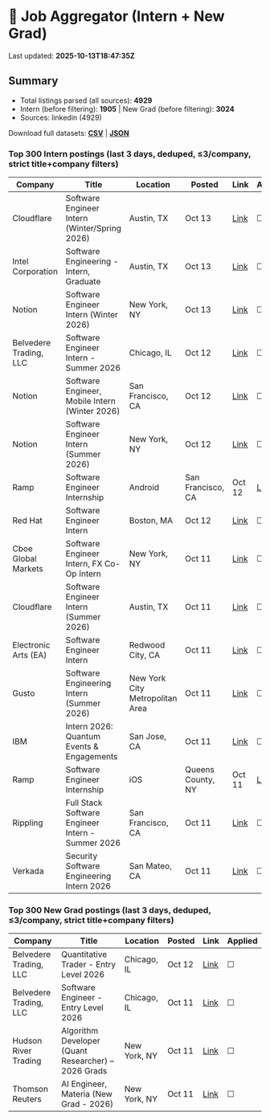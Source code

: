 # 🔎 Job Aggregator (Intern + New Grad)

Last updated: **2025-10-13T18:47:35Z**

## Summary
- Total listings parsed (all sources): **4929**
- Intern (before filtering): **1905** | New Grad (before filtering): **3024**
- Sources: linkedin (4929)

Download full datasets: **[CSV](data/jobs.csv)** | **[JSON](data/jobs.json)**

### Top 300 Intern postings (last 3 days, deduped, ≤3/company, strict title+company filters)
| Company | Title | Location | Posted | Link | Applied |
|---|---|---|---|---|---|
| Cloudflare | Software Engineer Intern (Winter/Spring 2026) | Austin, TX | Oct 13 | [Link](https://www.linkedin.com/jobs/view/software-engineer-intern-winter-spring-2026-at-cloudflare-4302313365?position=10&pageNum=2&refId=BTMBIkeDlrYE0%2F5zj9e8FA%3D%3D&trackingId=r8QbW7gx6Pa%2BoblzjFutvw%3D%3D) | ☐ |
| Intel Corporation | Software Engineering - Intern, Graduate | Austin, TX | Oct 13 | [Link](https://www.linkedin.com/jobs/view/software-engineering-intern-graduate-at-intel-corporation-4313731466?position=8&pageNum=2&refId=BTMBIkeDlrYE0%2F5zj9e8FA%3D%3D&trackingId=mFUu917HraRcdicbBQ865g%3D%3D) | ☐ |
| Notion | Software Engineer Intern (Winter 2026) | New York, NY | Oct 13 | [Link](https://www.linkedin.com/jobs/view/software-engineer-intern-winter-2026-at-notion-4282339381?position=7&pageNum=0&refId=qnG%2B0X0qAfiIzLdJN0nFAQ%3D%3D&trackingId=RCmiKzapWGvRIsmqYoyplQ%3D%3D) | ☐ |
| Belvedere Trading, LLC | Software Engineer Intern - Summer 2026 | Chicago, IL | Oct 12 | [Link](https://www.linkedin.com/jobs/view/software-engineer-intern-summer-2026-at-belvedere-trading-llc-4282333520?position=2&pageNum=0&refId=aZ8dorxNLlGf2iq4BLwHNQ%3D%3D&trackingId=WJ75fW%2FWYhRp3UmqQWZOxQ%3D%3D) | ☐ |
| Notion | Software Engineer, Mobile Intern (Winter 2026) | San Francisco, CA | Oct 12 | [Link](https://www.linkedin.com/jobs/view/software-engineer-mobile-intern-winter-2026-at-notion-4282336458?position=5&pageNum=2&refId=FSeAaN%2BldRKwnL9UPxMH2g%3D%3D&trackingId=pm0MqxabslGSQQi8eBUOXw%3D%3D) | ☐ |
| Notion | Software Engineer Intern (Summer 2026) | New York, NY | Oct 12 | [Link](https://www.linkedin.com/jobs/view/software-engineer-intern-summer-2026-at-notion-4282333781?position=6&pageNum=0&refId=qnG%2B0X0qAfiIzLdJN0nFAQ%3D%3D&trackingId=yBqKyQ05IxxA%2BI7UJvYRYQ%3D%3D) | ☐ |
| Ramp | Software Engineer Internship | Android | San Francisco, CA | Oct 12 | [Link](https://www.linkedin.com/jobs/view/software-engineer-internship-android-at-ramp-4281931156?position=10&pageNum=7&refId=iGgfTyI3SvrPCgBt77f3oQ%3D%3D&trackingId=DNXHMf%2BOR4RNgbyMgApaIw%3D%3D) | ☐ |
| Red Hat | Software Engineer Intern | Boston, MA | Oct 12 | [Link](https://www.linkedin.com/jobs/view/software-engineer-intern-at-red-hat-4292692705?position=9&pageNum=0&refId=kiGwqTYepVXvY1sLvJGHBg%3D%3D&trackingId=iDqRJMv%2FnmjQzAeXle9ELA%3D%3D) | ☐ |
| Cboe Global Markets | Software Engineer Intern, FX Co-Op Intern | New York, NY | Oct 11 | [Link](https://www.linkedin.com/jobs/view/software-engineer-intern-fx-co-op-intern-at-cboe-global-markets-4303085070?position=10&pageNum=2&refId=Bf%2FS3U13Q9HdeqgbUIqxjA%3D%3D&trackingId=1IHOWYojO%2FUITpq530sfAA%3D%3D) | ☐ |
| Cloudflare | Software Engineer Intern (Summer 2026) | Austin, TX | Oct 11 | [Link](https://www.linkedin.com/jobs/view/software-engineer-intern-summer-2026-at-cloudflare-4291192756?position=10&pageNum=0&refId=4tInQG0SNGrIotOQ6fBc1A%3D%3D&trackingId=hkXePz2iRW1wwCyvDDokcA%3D%3D) | ☐ |
| Electronic Arts (EA) | Software Engineer Intern | Redwood City, CA | Oct 11 | [Link](https://www.linkedin.com/jobs/view/software-engineer-intern-at-electronic-arts-ea-4313108726?position=6&pageNum=2&refId=hc9N8BP3mzf1tpw%2FoLr8og%3D%3D&trackingId=YzeV4tukL%2FcikvyYZnav7A%3D%3D) | ☐ |
| Gusto | Software Engineering Intern (Summer 2026) | New York City Metropolitan Area | Oct 11 | [Link](https://www.linkedin.com/jobs/view/software-engineering-intern-summer-2026-at-gusto-4303229478?position=9&pageNum=2&refId=Bf%2FS3U13Q9HdeqgbUIqxjA%3D%3D&trackingId=e5O7x7sZiLuR%2Fb8ZVDvEDg%3D%3D) | ☐ |
| IBM | Intern 2026: Quantum Events & Engagements | San Jose, CA | Oct 11 | [Link](https://www.linkedin.com/jobs/view/intern-2026-quantum-events-engagements-at-ibm-4301419609?position=4&pageNum=2&refId=i2fAdP4pY8KivjtXesIu7g%3D%3D&trackingId=RvlJbU5iWy%2Be%2F7FhV%2B0Cqw%3D%3D) | ☐ |
| Ramp | Software Engineer Internship | iOS | Queens County, NY | Oct 11 | [Link](https://www.linkedin.com/jobs/view/software-engineer-internship-ios-at-ramp-4292803810?position=1&pageNum=5&refId=Ge7tE6%2F2I4E9ZAZaZdi%2B7A%3D%3D&trackingId=xWRXMtGbYDzIBLvLgRJg8Q%3D%3D) | ☐ |
| Rippling | Full Stack Software Engineer Intern - Summer 2026 | San Francisco, CA | Oct 11 | [Link](https://www.linkedin.com/jobs/view/full-stack-software-engineer-intern-summer-2026-at-rippling-4303024273?position=4&pageNum=2&refId=FSeAaN%2BldRKwnL9UPxMH2g%3D%3D&trackingId=a2rEtkiHwwCL9zNOYrLJ2g%3D%3D) | ☐ |
| Verkada | Security Software Engineering Intern 2026 | San Mateo, CA | Oct 11 | [Link](https://www.linkedin.com/jobs/view/security-software-engineering-intern-2026-at-verkada-4292965737?position=8&pageNum=5&refId=I6Uxig9iangNWHp198KImw%3D%3D&trackingId=tPgtNUAbw613WaIu07LJLg%3D%3D) | ☐ |

### Top 300 New Grad postings (last 3 days, deduped, ≤3/company, strict title+company filters)
| Company | Title | Location | Posted | Link | Applied |
|---|---|---|---|---|---|
| Belvedere Trading, LLC | Quantitative Trader - Entry Level 2026 | Chicago, IL | Oct 12 | [Link](https://www.linkedin.com/jobs/view/quantitative-trader-entry-level-2026-at-belvedere-trading-llc-4282335266?position=10&pageNum=0&refId=PxvzQZv1dbMYuiJW4ZK9mA%3D%3D&trackingId=OWPc5y9LGn7AOVR%2FPQ8gTQ%3D%3D) | ☐ |
| Belvedere Trading, LLC | Software Engineer - Entry Level 2026 | Chicago, IL | Oct 11 | [Link](https://www.linkedin.com/jobs/view/software-engineer-entry-level-2026-at-belvedere-trading-llc-4282338211?position=7&pageNum=0&refId=1zs99uz9JTytFfnXoBfNcw%3D%3D&trackingId=bptSBg%2FgSyx1WYFZAe2Dqg%3D%3D) | ☐ |
| Hudson River Trading | Algorithm Developer (Quant Researcher) – 2026 Grads | New York, NY | Oct 11 | [Link](https://www.linkedin.com/jobs/view/algorithm-developer-quant-researcher-%E2%80%93-2026-grads-at-hudson-river-trading-4281359064?position=2&pageNum=5&refId=kI6edF%2FjPcogN2wrLpNIfA%3D%3D&trackingId=t%2FpbrQiOKhP1KsYriWo%2Bog%3D%3D) | ☐ |
| Thomson Reuters | AI Engineer, Materia (New Grad - 2026) | New York, NY | Oct 11 | [Link](https://www.linkedin.com/jobs/view/ai-engineer-materia-new-grad-2026-at-thomson-reuters-4293223889?position=8&pageNum=0&refId=OaRwmVKOfIno7dn0OJsGfg%3D%3D&trackingId=sYVGGaFXkycDT8tLGRKrKQ%3D%3D) | ☐ |
